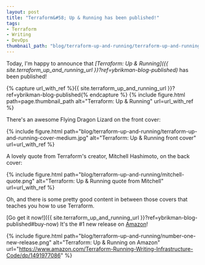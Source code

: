 ```yaml
---
layout: post
title: "Terraform&#58; Up & Running has been published!"
tags:
- Terraform
- Writing
- DevOps
thumbnail_path: "blog/terraform-up-and-running/terraform-up-and-running-is-published.jpg"
---
```

 
Today, I'm happy to announce that *[Terraform: Up & Running]({{ site.terraform_up_and_running_url }}?ref=ybrikman-blog-published)* 
has been published! 

{% capture url_with_ref %}{{ site.terraform_up_and_running_url }}?ref=ybrikman-blog-published{% endcapture %}
{% include figure.html path=page.thumbnail_path alt="Terraform: Up & Running" url=url_with_ref %}

There's an awesome Flying Dragon Lizard on the front cover:

{% include figure.html path="blog/terraform-up-and-running/terraform-up-and-running-cover-medium.jpg" alt="Terraform: Up & Running front cover" url=url_with_ref %}

A lovely quote from Terraform's creator, Mitchell Hashimoto, on the back cover:

{% include figure.html path="blog/terraform-up-and-running/mitchell-quote.png" alt="Terraform: Up & Running quote from Mitchell" url=url_with_ref %}

Oh, and there is some pretty good content in between those covers that teaches you how to use Terraform.  

[Go get it now!]({{ site.terraform_up_and_running_url }}?ref=ybrikman-blog-published#buy-now) It's the #1 new release
on [Amazon](https://www.amazon.com/Terraform-Running-Writing-Infrastructure-Code/dp/1491977086)!

{% include figure.html path="blog/terraform-up-and-running/number-one-new-release.png" alt="Terraform: Up & Running on Amazon" url="https://www.amazon.com/Terraform-Running-Writing-Infrastructure-Code/dp/1491977086" %}

